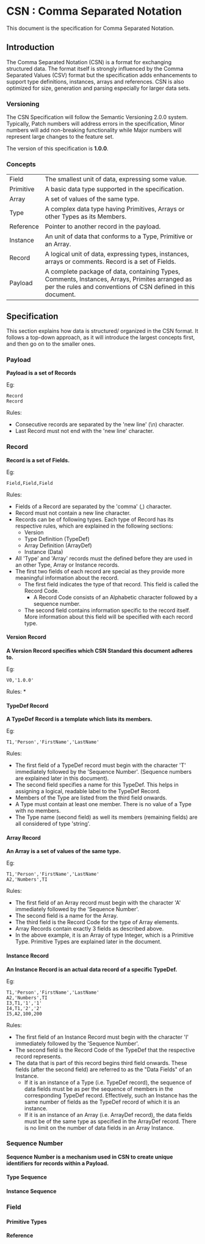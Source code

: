 # CSN : Comma Separated Notation

This document is the specification for Comma Separated Notation.

## Introduction

The Comma Separated Notation (CSN) is a format for exchanging structured data. The format itself is strongly influenced by the Comma Separated Values (CSV) format but the specification adds enhancements to support type definitions, instances, arrays and references. CSN is also optimized for size, generation and parsing especially for larger data sets.

### Versioning

The CSN Specification will follow the Semantic Versioning 2.0.0 system. Typically, Patch numbers will address errors in the specification, Minor numbers will add non-breaking functionality while Major numbers will represent large changes to the feature set.

The version of this specification is **1.0.0**.

### Concepts

|     |     |
| --- | --- |
| Field | The smallest unit of data, expressing some value. |
| Primitive | A basic data type supported in the specification. |
| Array | A set of values of the same type. |
| Type | A complex data type having Primitives, Arrays or other Types as its Members. |
| Reference | Pointer to another record in the payload. |
| Instance | An unit of data that conforms to a Type, Primitive or an Array. |
| Record | A logical unit of data, expressing types, instances, arrays or comments. Record is a set of Fields. |
| Payload | A complete package of data, containing Types, Comments, Instances, Arrays, Primites arranged as per the rules and conventions of CSN defined in this document. |

## Specification

This section explains how data is structured/ organized in the CSN format. It follows a top-down approach, as it will introduce the largest concepts first, and then go on to the smaller ones.

### Payload

**Payload is a set of Records**

Eg:
```
Record
Record
```

Rules:
* Consecutive records are separated by the 'new line' (\n) character.
* Last Record must not end with the 'new line' character.

### Record

**Record is a set of Fields.**

Eg:
```
Field,Field,Field
```

Rules:
* Fields of a Record are separated by the 'comma' (,) character.
* Record must not contain a new line character.
* Records can be of following types. Each type of Record has its respective rules, which are explained in the following sections:
  * Version
  * Type Definition (TypeDef)
  * Array Definition (ArrayDef)
  * Instance (Data)
* All 'Type' and 'Array' records must the defined before they are used in an other Type, Array or Instance records.
* The first two fields of each record are special as they provide more meaningful information about the record.
  * The first field indicates the type of that record. This field is called the Record Code.
    * A Record Code consists of an Alphabetic character followed by a sequence number.
  * The second field contains information specific to the record itself. More information about this field will be specified with each record type.

#### Version Record

**A Version Record specifies which CSN Standard this document adheres to.**

Eg:
```
V0,'1.0.0'
```

Rules:
*

#### TypeDef Record

**A TypeDef Record is a template which lists its members.**

Eg:
```
T1,'Person','FirstName','LastName'
```

Rules:
* The first field of a TypeDef record must begin with the character 'T' immediately followed by the 'Sequence Number'. (Sequence numbers are explained later in this document).
* The second field specifies a name for this TypeDef. This helps in assigning a logical, readable label to the TypeDef Record.
* Members of the Type are listed from the third field onwards.
* A Type must contain at least one member. There is no value of a Type with no members.
* The Type name (second field) as well its members (remaining fields) are all considered of type 'string'.

#### Array Record

**An Array is a set of values of the same type.**

Eg:
```
T1,'Person','FirstName','LastName'
A2,'Numbers',TI
```

Rules:
* The first field of an Array record must begin with the character 'A' immediately followed by the 'Sequence Number'.
* The second field is a name for the Array.
* The third field is the Record Code for the type of Array elements.
* Array Records contain exactly 3 fields as described above.
* In the above example, it is an Array of type Integer, which is a Primitive Type. Primitive Types are explained later in the document.

#### Instance Record

**An Instance Record is an actual data record of a specific TypeDef.**

Eg:
```
T1,'Person','FirstName','LastName'
A2,'Numbers',TI
I3,T1,'1','1'
I4,T1,'2','2'
I5,A2,100,200
```
Rules:
* The first field of an Instance Record must begin with the character 'I' immediately followed by the 'Sequence Number'.
* The second field is the Record Code of the TypeDef that the respective record represents.
* The data that is part of this record begins third field onwards. These fields (after the second field) are referred to as the "Data Fields" of an Instance.
  * If it is an instance of a Type (i.e. TypeDef record), the sequence of data fields must be as per the sequence of members in the corresponding TypeDef record. Effectively, such an Instance has the same number of fields as the TypeDef record of which it is an instance.
  * If it is an instance of an Array (i.e. ArrayDef record), the data fields must be of the same type as specified in the ArrayDef record. There is no limit on the number of data fields in an Array Instance.

### Sequence Number

**Sequence Number is a mechanism used in CSN to create unique identifiers for records within a Payload.**

#### Type Sequence

#### Instance Sequence

### Field

#### Primitive Types

#### Reference

